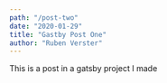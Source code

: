 ```yaml
---
path: "/post-two"
date: "2020-01-29"
title: "Gastby Post One"
author: "Ruben Verster"
---
```


This is a post in a gatsby project I made
